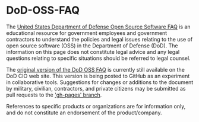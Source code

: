 DoD-OSS-FAQ
===========

The [United States Department of Defense Open Source Software
FAQ](http://risacher.github.io/DoD-OSS-FAQ) is an educational resource
for government employees and government contractors to understand the
policies and legal issues relating to the use of open source software
(OSS) in the Department of Defense (DoD). The information on this page
does not constitute legal advice and any legal questions relating to
specific situations should be referred to legal counsel.

The [original version of the DoD OSS
FAQ](http://dodcio.defense.gov/OpenSourceSoftwareFAQ.aspx) is
currently still available on the DoD CIO web site.  This version is
being posted to GitHub as an experiment in collaborative tools.
Suggestions for changes or additions to the document by military,
civilian, contractors, and private citizens may be submitted as pull
requests to the ['gh-pages'
branch](https://github.com/risacher/DoD-OSS-FAQ/tree/gh-pages).

References to specific products or organizations are for information
only, and do not constitute an endorsement of the product/company.

